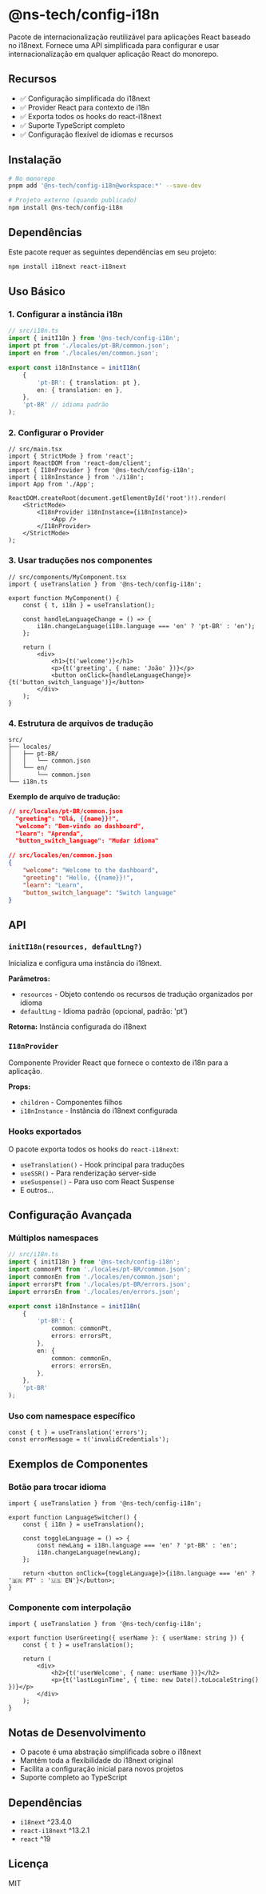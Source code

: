 # @ns-tech/config-i18n

Pacote de internacionalização reutilizável para aplicações React baseado no i18next. Fornece uma API simplificada para configurar e usar internacionalização em qualquer aplicação React do monorepo.

## Recursos

-   ✅ Configuração simplificada do i18next
-   ✅ Provider React para contexto de i18n
-   ✅ Exporta todos os hooks do react-i18next
-   ✅ Suporte TypeScript completo
-   ✅ Configuração flexível de idiomas e recursos

## Instalação

```bash
# No monorepo
pnpm add '@ns-tech/config-i18n@workspace:*' --save-dev

# Projeto externo (quando publicado)
npm install @ns-tech/config-i18n
```

## Dependências

Este pacote requer as seguintes dependências em seu projeto:

```bash
npm install i18next react-i18next
```

## Uso Básico

### 1. Configurar a instância i18n

```typescript
// src/i18n.ts
import { initI18n } from '@ns-tech/config-i18n';
import pt from './locales/pt-BR/common.json';
import en from './locales/en/common.json';

export const i18nInstance = initI18n(
    {
        'pt-BR': { translation: pt },
        en: { translation: en },
    },
    'pt-BR' // idioma padrão
);
```

### 2. Configurar o Provider

```tsx
// src/main.tsx
import { StrictMode } from 'react';
import ReactDOM from 'react-dom/client';
import { I18nProvider } from '@ns-tech/config-i18n';
import { i18nInstance } from './i18n';
import App from './App';

ReactDOM.createRoot(document.getElementById('root')!).render(
    <StrictMode>
        <I18nProvider i18nInstance={i18nInstance}>
            <App />
        </I18nProvider>
    </StrictMode>
);
```

### 3. Usar traduções nos componentes

```tsx
// src/components/MyComponent.tsx
import { useTranslation } from '@ns-tech/config-i18n';

export function MyComponent() {
    const { t, i18n } = useTranslation();

    const handleLanguageChange = () => {
        i18n.changeLanguage(i18n.language === 'en' ? 'pt-BR' : 'en');
    };

    return (
        <div>
            <h1>{t('welcome')}</h1>
            <p>{t('greeting', { name: 'João' })}</p>
            <button onClick={handleLanguageChange}>{t('button_switch_language')}</button>
        </div>
    );
}
```

### 4. Estrutura de arquivos de tradução

```
src/
├── locales/
│   ├── pt-BR/
│   │   └── common.json
│   └── en/
│       └── common.json
└── i18n.ts
```

**Exemplo de arquivo de tradução:**

```json
// src/locales/pt-BR/common.json
  "greeting": "Olá, {{name}}!",
  "welcome": "Bem-vindo ao dashboard",
  "learn": "Aprenda",
  "button_switch_language": "Mudar idioma"
```

```json
// src/locales/en/common.json
{
    "welcome": "Welcome to the dashboard",
    "greeting": "Hello, {{name}}!",
    "learn": "Learn",
    "button_switch_language": "Switch language"
}
```

## API

### `initI18n(resources, defaultLng?)`

Inicializa e configura uma instância do i18next.

**Parâmetros:**

-   `resources` - Objeto contendo os recursos de tradução organizados por idioma
-   `defaultLng` - Idioma padrão (opcional, padrão: 'pt')

**Retorna:** Instância configurada do i18next

### `I18nProvider`

Componente Provider React que fornece o contexto de i18n para a aplicação.

**Props:**

-   `children` - Componentes filhos
-   `i18nInstance` - Instância do i18next configurada

### Hooks exportados

O pacote exporta todos os hooks do `react-i18next`:

-   `useTranslation()` - Hook principal para traduções
-   `useSSR()` - Para renderização server-side
-   `useSuspense()` - Para uso com React Suspense
-   E outros...

## Configuração Avançada

### Múltiplos namespaces

```typescript
// src/i18n.ts
import { initI18n } from '@ns-tech/config-i18n';
import commonPt from './locales/pt-BR/common.json';
import commonEn from './locales/en/common.json';
import errorsPt from './locales/pt-BR/errors.json';
import errorsEn from './locales/en/errors.json';

export const i18nInstance = initI18n(
    {
        'pt-BR': {
            common: commonPt,
            errors: errorsPt,
        },
        en: {
            common: commonEn,
            errors: errorsEn,
        },
    },
    'pt-BR'
);
```

### Uso com namespace específico

```tsx
const { t } = useTranslation('errors');
const errorMessage = t('invalidCredentials');
```

## Exemplos de Componentes

### Botão para trocar idioma

```tsx
import { useTranslation } from '@ns-tech/config-i18n';

export function LanguageSwitcher() {
    const { i18n } = useTranslation();

    const toggleLanguage = () => {
        const newLang = i18n.language === 'en' ? 'pt-BR' : 'en';
        i18n.changeLanguage(newLang);
    };

    return <button onClick={toggleLanguage}>{i18n.language === 'en' ? '🇧🇷 PT' : '🇺🇸 EN'}</button>;
}
```

### Componente com interpolação

```tsx
import { useTranslation } from '@ns-tech/config-i18n';

export function UserGreeting({ userName }: { userName: string }) {
    const { t } = useTranslation();

    return (
        <div>
            <h2>{t('userWelcome', { name: userName })}</h2>
            <p>{t('lastLoginTime', { time: new Date().toLocaleString() })}</p>
        </div>
    );
}
```

## Notas de Desenvolvimento

-   O pacote é uma abstração simplificada sobre o i18next
-   Mantém toda a flexibilidade do i18next original
-   Facilita a configuração inicial para novos projetos
-   Suporte completo ao TypeScript

## Dependências

-   `i18next` ^23.4.0
-   `react-i18next` ^13.2.1
-   `react` ^19

## Licença

MIT
